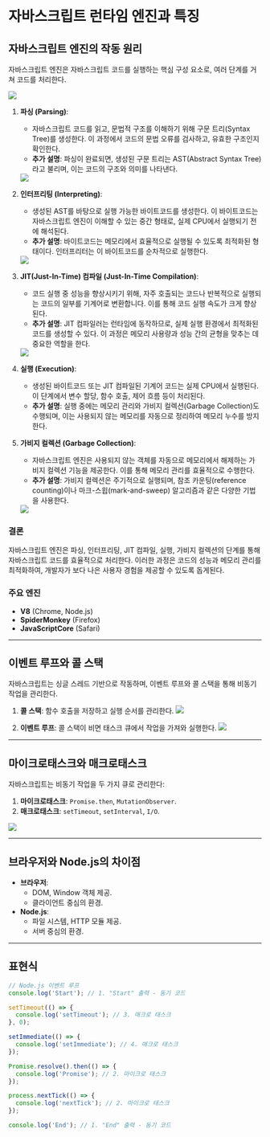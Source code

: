 # 자바스크립트 런타임 엔진과 특징
## 자바스크립트 엔진의 작동 원리
자바스크립트 엔진은 자바스크립트 코드를 실행하는 핵심 구성 요소로, 여러 단계를 거쳐 코드를 처리한다.

<img src="../00_img/node_run.png"/>

1. **파싱 (Parsing)**:
   - 자바스크립트 코드를 읽고, 문법적 구조를 이해하기 위해 구문 트리(Syntax Tree)를 생성한다. 이 과정에서 코드의 문법 오류를 검사하고, 유효한 구조인지 확인한다.
   - **추가 설명**: 파싱이 완료되면, 생성된 구문 트리는 AST(Abstract Syntax Tree)라고 불리며, 이는 코드의 구조와 의미를 나타낸다.
   <img src="../00_img/node_AST.png"/>

2. **인터프리팅 (Interpreting)**:
   - 생성된 AST를 바탕으로 실행 가능한 바이트코드를 생성한다. 이 바이트코드는 자바스크립트 엔진이 이해할 수 있는 중간 형태로, 실제 CPU에서 실행되기 전에 해석된다.
   - **추가 설명**: 바이트코드는 메모리에서 효율적으로 실행될 수 있도록 최적화된 형태이다. 인터프리터는 이 바이트코드를 순차적으로 실행한다.
   <img src="../00_img/인터프리터.png"/>

3. **JIT(Just-In-Time) 컴파일 (Just-In-Time Compilation)**:
   - 코드 실행 중 성능을 향상시키기 위해, 자주 호출되는 코드나 반복적으로 실행되는 코드의 일부를 기계어로 변환합니다. 이를 통해 코드 실행 속도가 크게 향상된다.
   - **추가 설명**: JIT 컴파일러는 런타임에 동작하므로, 실제 실행 환경에서 최적화된 코드를 생성할 수 있다. 이 과정은 메모리 사용량과 성능 간의 균형을 맞추는 데 중요한 역할을 한다.
   <img src="../00_img/jit.png"/>

4. **실행 (Execution)**:
   - 생성된 바이트코드 또는 JIT 컴파일된 기계어 코드는 실제 CPU에서 실행된다. 이 단계에서 변수 할당, 함수 호출, 제어 흐름 등이 처리된다.
   - **추가 설명**: 실행 중에는 메모리 관리와 가비지 컬렉션(Garbage Collection)도 수행되며, 이는 사용되지 않는 메모리를 자동으로 정리하여 메모리 누수를 방지한다.

5. **가비지 컬렉션 (Garbage Collection)**:
   - 자바스크립트 엔진은 사용되지 않는 객체를 자동으로 메모리에서 해제하는 가비지 컬렉션 기능을 제공한다. 이를 통해 메모리 관리를 효율적으로 수행한다.
   - **추가 설명**: 가비지 컬렉션은 주기적으로 실행되며, 참조 카운팅(reference counting)이나 마크-스윕(mark-and-sweep) 알고리즘과 같은 다양한 기법을 사용한다.
   <img src="../00_img/GC.png"/>

### 결론

자바스크립트 엔진은 파싱, 인터프리팅, JIT 컴파일, 실행, 가비지 컬렉션의 단계를 통해 자바스크립트 코드를 효율적으로 처리한다. 이러한 과정은 코드의 성능과 메모리 관리를 최적화하여, 개발자가 보다 나은 사용자 경험을 제공할 수 있도록 돕게된다.


### 주요 엔진
- **V8** (Chrome, Node.js)
- **SpiderMonkey** (Firefox)
- **JavaScriptCore** (Safari)

---

## 이벤트 루프와 콜 스택
자바스크립트는 싱글 스레드 기반으로 작동하며, 이벤트 루프와 콜 스택을 통해 비동기 작업을 관리한다.


1. **콜 스택**: 함수 호출을 저장하고 실행 순서를 관리한다.
    <img src="../00_img/call_stack.gif"/>

2. **이벤트 루프**: 콜 스택이 비면 태스크 큐에서 작업을 가져와 실행한다.
    <img src="../00_img/event_loop.gif"/>

---

## 마이크로태스크와 매크로태스크
자바스크립트는 비동기 작업을 두 가지 큐로 관리한다:
1. **마이크로태스크**: `Promise.then`, `MutationObserver`.
2. **매크로태스크**: `setTimeout`, `setInterval`, `I/O`.

<img src="../00_img/매크로_마이크로.gif"/>

---

## 브라우저와 Node.js의 차이점
- **브라우저**:
  - DOM, Window 객체 제공.
  - 클라이언트 중심의 환경.
- **Node.js**:
  - 파일 시스템, HTTP 모듈 제공.
  - 서버 중심의 환경.

---

## 표현식
```js
// Node.js 이벤트 루프
console.log('Start'); // 1. "Start" 출력 - 동기 코드

setTimeout(() => {
  console.log('setTimeout'); // 3. 매크로 태스크
}, 0);

setImmediate(() => {
  console.log('setImmediate'); // 4. 매크로 태스크
});

Promise.resolve().then(() => {
  console.log('Promise'); // 2. 마이크로 태스크
});

process.nextTick(() => {
  console.log('nextTick'); // 2. 마이크로 태스크
});

console.log('End'); // 1. "End" 출력 - 동기 코드

```